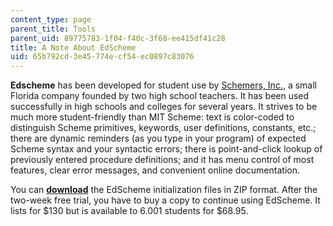 ```yaml
---
content_type: page
parent_title: Tools
parent_uid: 89775783-1f04-f40c-3f68-ee415df41c28
title: A Note About EdScheme
uid: 65b792cd-3e45-774e-cf54-ec0897c83076
---
```


**Edscheme** has been developed for student use by [Schemers, Inc.](http://www.schemers.com/), a small Florida company founded by two high school teachers. It has been used successfully in high schools and colleges for several years. It strives to be much more student-friendly than MIT Scheme: text is color-coded to distinguish Scheme primitives, keywords, user definitions, constants, etc.; there are dynamic reminders (as you type in your program) of expected Scheme syntax and your syntactic errors; there is point-and-click lookup of previously entered procedure definitions; and it has menu control of most features, clear error messages, and convenient online documentation.

You can **[download](http://www.schemers.com/download.html)** the EdScheme initialization files in ZIP format. After the two-week free trial, you have to buy a copy to continue using EdScheme. It lists for $130 but is available to 6.001 students for $68.95.